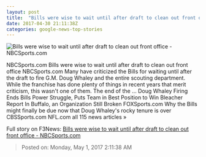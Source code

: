 ```yaml
---
layout: post
title:  "Bills were wise to wait until after draft to clean out front office - NBCSports.com"
date: 2017-04-30 21:11:38Z
categories: google-news-top-stories
---
```


![Bills were wise to wait until after draft to clean out front office - NBCSports.com](https://nbcprofootballtalk.files.wordpress.com/2017/04/457491952-e1493586462185.jpg)

NBCSports.com Bills were wise to wait until after draft to clean out front office NBCSports.com Many have criticized the Bills for waiting until after the draft to fire G.M. Doug Whaley and the entire scouting department. While the franchise has done plenty of things in recent years that merit criticism, this wasn't one of them. The end of the ... Doug Whaley Firing Ends Bills Power Struggle, Puts Team in Best Position to Win Bleacher Report In Buffalo, an Organization Still Broken FOXSports.com Why the Bills might finally be due now that Doug Whaley's rocky tenure is over CBSSports.com NFL.com all 115 news articles »


Full story on F3News: [Bills were wise to wait until after draft to clean out front office - NBCSports.com](http://www.f3nws.com/n/YpMWyB)

> Posted on: Monday, May 1, 2017 2:11:38 AM
